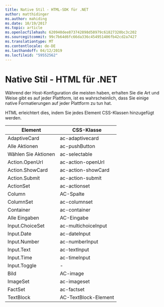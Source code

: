 ```yaml
---
title: Native Stil - HTML-SDK für .NET
author: matthidinger
ms.author: mahiding
ms.date: 10/19/2017
ms.topic: article
ms.openlocfilehash: 620940dee873742898d58979c61827320bc3c202
ms.sourcegitcommit: 99c7b64d6fc66da336c454951406fb42cd2a7427
ms.translationtype: MT
ms.contentlocale: de-DE
ms.lasthandoff: 04/12/2019
ms.locfileid: "59552562"
---
```

# <a name="native-styling---net-html"></a>Native Stil - HTML für .NET

Während der Host-Konfiguration die meisten haben, erhalten Sie die Art und Weise gibt es auf jeder Plattform, ist es wahrscheinlich, dass Sie einige native Formatierungen auf jeder Plattform zu tun hat. 

HTML erleichtert dies, indem Sie jedes Element CSS-Klassen hinzugefügt werden.

| Element | CSS-Klasse |
|---|---|
| AdaptiveCard | ac-adaptivecard |
| Alle Aktionen | ac-pushButton | 
| Wählen Sie Aktionen | ac-selectable |
| Action.OpenUrl  | ac-action-openUrl |
| Action.ShowCard | ac-action-showCard |
| Action.Submit  | ac-action-submit  |
| ActionSet | ac-actionset |
| Column | AC-Spalte |
| ColumnSet | ac-columnset |
| Container | ac-container |
| Alle Eingaben | AC-Eingabe |
| Input.ChoiceSet | ac-multichoiceInput  |
| Input.Date | ac-dateInput |
| Input.Number | ac-numberInput |
| Input.Text | ac-textInput |
| Input.Time | ac-timeInput |
| Input.Toggle| - |
| Bild  | AC-image |
| ImageSet  | ac-imageset |
| FactSet | ac-factset |
| TextBlock  | AC-TextBlock-Element |